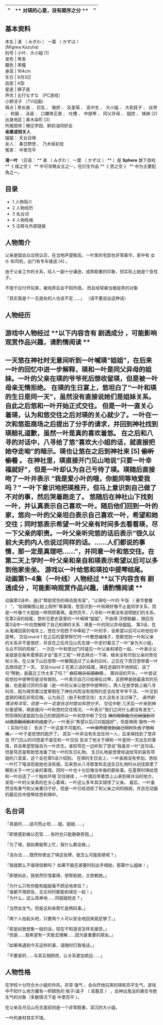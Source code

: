 “  |  ** 对瑛的心意，没有顺序之分  ** |  ”   
---|---|---  
  
**基本资料**  
---  
本名  |  渚  （  みぎわ  ）  一葉  （  かずは  ）    
(Migiwa Kazuha)  
别号  |  小叶、大小姐  [1]   
发色  |  黑发   
瞳色  |  黑瞳   
身高  |  164cm   
生日  |  8月3日   
血型  |  A型   
星座  |  狮子座   
声优  |  五行なずな  （PC游戏）   
小野凉子  （TV动画）  
萌点  |  黑长直  、  巨乳  、  傲娇  、  反差萌  、  高中生  、  大小姐  、  大和抚子  、  丝带  、  和服  、  泳装  、  口嫌体正直  、  吐槽  、  中提琴  、  同父异母  、  姐控  、  妹妹  [2]   
出身地区  |  奥木染町  [3]   
所属团体  |  穗见学园、鲜奶油同好会   
**亲属或相关人**  
姐姐：  天女目瑛  
友人：  春日野悠  、  乃木坂初佳  
冤家：  中里亮平  
  
**渚一叶** （日语： ** 渚  （  みぎわ  ）  一葉  （  かずは  ）  ** ）是 **Sphere** 旗下游戏 **《 缘之空  》
** 中可攻略女主之一，在衍生作品 **《 悠之空  》 ** 中为主要配角之一。

##  目录

  * 1  人物简介 
  * 2  人物经历 
  * 3  名台词 
  * 4  人物性格 
  * 5  注释与外部链接 

##  人物简介

父亲是国会众议院议员，在当地声望极高。一叶家的宅邸也非常豪华，家中有  女仆  和司机，出门有专车接送  [4]  。

由于父亲工作的关系，给人一副十分谦逊，成熟稳重的印象，但实际上她是个急性子。

不擅于应付开玩笑，被戏弄后会不知所措。  而且经常被当做捉弄的对象

「其实我是个一无是处的人也说不定……」  （请不要说出这种话）

##  人物经历

游戏中人物经过  **以下内容含有 剧透成分  ，可能影响观赏作品兴趣，请酌情阅读 **  
---  
一天悠在神社时无意间听到一叶喊瑛“姐姐”，在后来一叶的回忆中进一步解释，瑛和一叶是同父异母的姐妹。一叶的父亲在瑛的爷爷死后想收留瑛，但是被一叶母亲无情拒绝。
在瑛的生日宴上，悠坦白了“一叶和瑛的生日是同一天”，虽然没有直接说她们是姐妹关系。自此之后悠和一叶开始正式交往。
但是一叶一直关心着瑛，认为和悠交往之后对瑛的关心就少了。一叶在一次和悠逛商场之后提出了分手的请求，并回到神社找到瑛赔礼道歉，虽然一叶是真的喜欢着悠。
在之后和八寻的对话中，八寻给了悠“喜欢大小姐的话，就直接把她夺走呦”的暗示。瑛也让悠在之后到神社来  [5]  ~~偷听偷看~~ 。
在神社里，瑛直接开门见山地说“只要一叶幸福就好”，但是一叶却认为自己亏待了瑛。瑛随后直接吻了一叶并表示 **“我是爱小叶的哦，你能同等地爱我吗？”**
一叶下意识地把瑛推开，但马上意识到自己做了不对的事，然后哭着跑走了。
悠随后在神社山下找到一叶，并认真表示自己喜欢一叶。随后他们回到一叶的家，悠向一叶的父亲坦白表示自己喜欢一叶，希望和她交往；同时悠表示希望一叶父亲有时间多去看看瑛，尽一下父亲的职责。一叶父亲听完悠的话后表示“很久以前大夫的内人也说过同样的话。……人们都说的事情，那一定是真理吧……”，并同意一叶和悠交往。在第二天上学时一叶父亲和亲自和瑛表示希望以后可以多到他家坐坐。
游戏以一叶给悠和瑛拉中提琴结尾。  
动画第1~4集（一叶线）人物经过  **以下内容含有 剧透成分  ，可能影响观赏作品兴趣，请酌情阅读 **  
---  
动画第2话中，通过“帮助受伤的瑛去医务室”，“让瑛吃一叶的  午饭  （  豪华套餐  ）
”，“给瑛解围让她上厕所”等事情，悠意识到一叶和瑛好像不止是同学关系，而是一叶像个大姐姐一样照顾着瑛。虽然亮平，八寻和一叶都没有说明她们的关系。
在第2话的结尾，悠听见更衣室里的一叶喊瑛“姐姐”，不由得  浮想联翩  。随后在第3话中一叶向悠解释了自己和瑛的关系：瑛是一叶的同父异母姐姐。
第3话，在从海滩回家的电车上，悠在夕阳西下中牵起了一叶的手，说希望以后可以听他拉中提琴。  交往round 1
在之后的夏祭帮忙时一叶教悠编绳子，悠察觉到一叶和父亲的关系并不是很好，并且在之后月见山先生接一叶走时看见了一叶“身为大小姐，与众不同的性格”。
一次在一叶和悠出门时碰见一叶父亲和瑛在一起，一叶表示父亲就是在每年夏祭前才会“面子工程”一样去拜访一下瑛，根本没有尽到父亲的责任和义务。在父亲下山后悠帮一叶解围逃过了父亲的训斥。之后在下周日悠带着一叶去商场逛了一天。
交往round 2  在第三话的结尾，瑛在走路时平地摔跤，说了句“啊勒，是最近工作太多了吗？” ~~疯狂暗示后面剧情~~ 。
第四话的开头，一叶尝试给悠拉中提琴但是没有做到。一叶表示自己只给瑛拉过琴，这把琴是她最喜欢的乐器，也是最讨厌的乐器（是一叶的父亲让她学中提琴的）。两人在放学路上被八寻叫住，因为瑛劳累过度晕倒在了神社内而没有按照约定去给老爷爷干活。一叶见到虚弱的瑛后非常后悔，认为自己（由于和悠交往）太久没有关注过瑛了。
_虽然剧情没有详写，但是一叶一定是在这时提出和悠分手。_ 交往中断
几天后一叶来到神社看望瑛，瑛直接问一叶和悠的交往情况，一叶表示“我们之间什么都没有发生”。然而瑛知道是因为自己的原因所以一叶和悠中断了交往
~~瑛的观察能力已经强到可以随意翻阅剧本的成度了。~~ 一叶表示“希望以后只对姐姐好”，但是瑛用  强吻一叶  （  实际行动  ）
告诉了一叶这是不可能的。 ~~一叶突然感觉到自己同时失去了悠和瑛，~~ 一叶于是悲愤的跑开了。  其实一叶并没有失去任何一人，后来瑛找到了悠并且
开门见山的问悠是不是在和一叶交往
告诉了他关于瑛和一叶是同一天出生的事情，并且希望悠独自为一叶庆生。谁知穹在一边听到了悠说“我喜欢一叶”这句话，但是穹还是帮助悠准备了给一叶的生日礼物。
生日礼物是悠曾经送给穹的装有项链的八音盒，这个会在第5话介绍到。
在瑛的生日会上，一叶装病没有参加，悠给一叶打了电话但是她也没有接。后来悠从八寻那里和去送生日礼物时从初佳那里了解到关于一叶父亲的事情。同时一叶也十分后悔当年做的那些事。在夏祭时瑛给悠和一叶创造了一个独处环境
交往继续  ，一叶随后带着悠上山来到瑛沐浴的地方，发现一叶的父亲真的在关心着瑛，一叶这么多年其实错怪了父亲。
最后，一叶虽然没有勇气和父亲重归于好，但是一叶已经消除了和父亲之间的隔阂，并且在动画的最后拉中提琴给悠和瑛听。  
  
##  名台词

「真是的……适可而止吧……姐，姐姐……」

「即使感到难以忍受……有时也只能静静旁观。」

「为了瑛，我如果能帮上忙，我什么都会做。」

「没办法……既然你使出了瑛这张牌，我怎么可能拒绝呢？」

「我就那么不值得信赖吗？ 如果不能在紧要时刻出手相助，那算什么姐妹！」

「即便如此，我依然珍惜着瑛，想帮助她，又依赖她。」

「为什么只有你能和姐姐毫不顾忌地来往？」  
「谁都不用顾及，无论何时都能和瑛在一起！」  
「为什么，这么简单地……将姐姐抢走？」

「当然会生气。但是这和来帮忙是两码事。」

「两个人抬起头吧，只要两个人可以安全地回来就足够了。」

「若是如我想象一般的话，现在不知道该怎样去接受。」  
「但是……我希望有一天能去理解……因为是重要的朋友。」

「如果再遇到今天这样的事，请随时打我电话。」

「不要紧的……与其互相顾虑，让关系更加疏远……」

##  人物性格

在学校十分符合大小姐的作风，非常  强气  ，会向开他玩笑的瑛和亮平生气，游戏中不知什么地方藏有一把银色的  板子/盖子  （  诺基亚  ）
，会神出鬼没的袭击令她生气的对象（多数情况下是  中里亮平  ）。

在父亲及月见山先生面前则是一个非常稳重，深沉的大小姐。

一叶的身材其实不错。